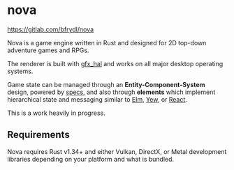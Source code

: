 # nova

https://gitlab.com/bfrydl/nova

Nova is a game engine written in Rust and designed for 2D top-down adventure
games and RPGs.

The renderer is built with [gfx_hal][1] and works on all major desktop operating
systems.

Game state can be managed through an **Entity-Component-System** design, powered
by [specs][2], and also through **elements** which implement hierarchical state
and messaging similar to [Elm][4], [Yew][5], or [React][3].

[1]: https://github.com/gfx-rs/gfx
[2]: https://slide-rs.github.io/specs/
[3]: https://reactjs.org/
[4]: https://elm-lang.org/
[5]: https://github.com/DenisKolodin/yew

This is a work heavily in progress.

## Requirements

Nova requires Rust v1.34+ and either Vulkan, DirectX, or Metal development
libraries depending on your platform and what is bundled.
